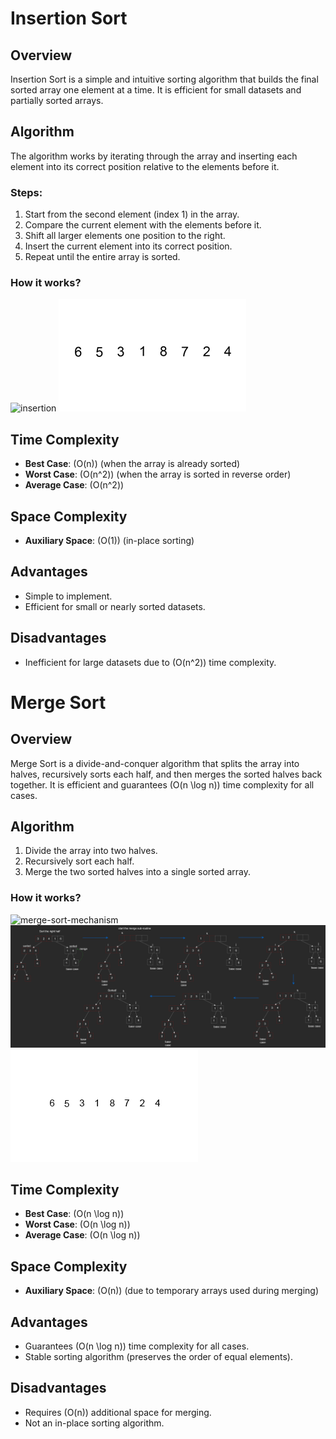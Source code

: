 # Insertion Sort

## Overview
Insertion Sort is a simple and intuitive sorting algorithm that builds the final sorted array one element at a time. It is efficient for small datasets and partially sorted arrays.

## Algorithm
The algorithm works by iterating through the array and inserting each element into its correct position relative to the elements before it.

### Steps:
1. Start from the second element (index 1) in the array.
2. Compare the current element with the elements before it.
3. Shift all larger elements one position to the right.
4. Insert the current element into its correct position.
5. Repeat until the entire array is sorted.


### How it works?
![insertion](./images/insertion-sort/insertion-sort.png)
![insertion-animation](./images/insertion-sort/insertion-sort-animation.gif)

## Time Complexity
- **Best Case**: \(O(n)\) (when the array is already sorted)
- **Worst Case**: \(O(n^2)\) (when the array is sorted in reverse order)
- **Average Case**: \(O(n^2)\)

## Space Complexity
- **Auxiliary Space**: \(O(1)\) (in-place sorting)

## Advantages
- Simple to implement.
- Efficient for small or nearly sorted datasets.

## Disadvantages
- Inefficient for large datasets due to \(O(n^2)\) time complexity.


# Merge Sort

## Overview
Merge Sort is a divide-and-conquer algorithm that splits the array into halves, recursively sorts each half, and then merges the sorted halves back together. It is efficient and guarantees \(O(n \log n)\) time complexity for all cases.

## Algorithm
1. Divide the array into two halves.
2. Recursively sort each half.
3. Merge the two sorted halves into a single sorted array.

### How it works?
![merge-sort-mechanism](./images/merge-sort/merge-sort-1.png)
![merge-sort-mechanism](./images/merge-sort/merge-sort-2.png)
![merge-sort-animation](./images/merge-sort/merge-sort-animation.gif)

## Time Complexity
- **Best Case**: \(O(n \log n)\)
- **Worst Case**: \(O(n \log n)\)
- **Average Case**: \(O(n \log n)\)

## Space Complexity
- **Auxiliary Space**: \(O(n)\) (due to temporary arrays used during merging)

## Advantages
- Guarantees \(O(n \log n)\) time complexity for all cases.
- Stable sorting algorithm (preserves the order of equal elements).

## Disadvantages
- Requires \(O(n)\) additional space for merging.
- Not an in-place sorting algorithm.

